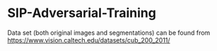 # SIP-Adversarial-Training
Data set (both original images and segmentations) can be found from https://www.vision.caltech.edu/datasets/cub_200_2011/

